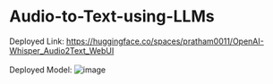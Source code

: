 # Audio-to-Text-using-LLMs
Deployed Link: https://huggingface.co/spaces/pratham0011/OpenAI-Whisper_Audio2Text_WebUI
<br>
<br> Deployed Model: ![image](https://github.com/PrathamKumar125/Audio-to-Text-using-LLMs/assets/115283906/fed43847-8e1c-4b2b-b13a-afcf1afbcabb)

